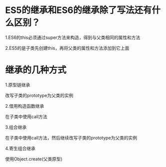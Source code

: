 # ES5的继承和ES6的继承除了写法还有什么区别？

1.ES6的this必须通过super方法来构造，得到与父类相同的属性和方法

2.ES5的是子类先创建this，再将父类的属性和方法添加到它上面

# 继承的几种方式

1.原型链继承

改写子类的prototype为父类的实例

2.借用构造函数继承

在子类中使用call方法

3.组合继承

在子类中使用call方法，然后继续改写子类的prototype为父类的实例

4.寄生组合继承

使用Object.create(父类原型)